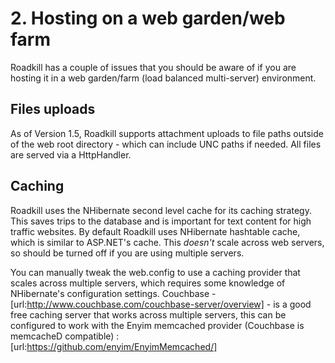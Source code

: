 # 2. Hosting on a web garden/web farm

Roadkill has a couple of issues that you should be aware of if you are hosting it in a web garden/farm (load balanced multi-server) environment.

## Files uploads
As of Version 1.5, Roadkill supports attachment uploads to file paths outside of the web root directory - which can include UNC paths if needed. All files are served via a HttpHandler.

## Caching
Roadkill uses the NHibernate second level cache for its caching strategy. This saves trips to the database and is important for text content for high traffic websites. By default Roadkill uses NHibernate hashtable cache, which is similar to ASP.NET's cache. This *doesn't* scale across web servers, so should be turned off if you are using multiple servers.

You can manually tweak the web.config to use a caching provider that scales across multiple servers, which requires some knowledge of NHibernate's configuration settings. Couchbase - [url:http://www.couchbase.com/couchbase-server/overview] - is a good free caching server that works across multiple servers, this can be configured to work with the Enyim memcached provider (Couchbase is memcacheD compatible) : [url:https://github.com/enyim/EnyimMemcached/]